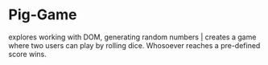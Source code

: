# Pig-Game
explores working with DOM, generating random numbers | creates a game where two users can play by rolling dice. Whosoever reaches a pre-defined score wins.
